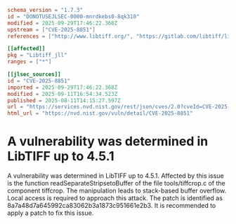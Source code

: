 ```toml
schema_version = "1.7.3"
id = "DONOTUSEJLSEC-0000-mnrdkebs0-8qk310"
modified = 2025-09-29T17:46:22.368Z
upstream = ["CVE-2025-8851"]
references = ["http://www.libtiff.org/", "https://gitlab.com/libtiff/libtiff/-/commit/8a7a48d7a645992ca83062b3a1873c951661e2b3", "https://vuldb.com/?ctiid.319382", "https://vuldb.com/?id.319382", "https://vuldb.com/?submit.624604", "https://vuldb.com/?submit.624604"]

[[affected]]
pkg = "Libtiff_jll"
ranges = ["*"]

[[jlsec_sources]]
id = "CVE-2025-8851"
imported = 2025-09-29T17:46:22.368Z
modified = 2025-09-11T16:54:34.523Z
published = 2025-08-11T14:15:27.597Z
url = "https://services.nvd.nist.gov/rest/json/cves/2.0?cveId=CVE-2025-8851"
html_url = "https://nvd.nist.gov/vuln/detail/CVE-2025-8851"
```

# A vulnerability was determined in LibTIFF up to 4.5.1

A vulnerability was determined in LibTIFF up to 4.5.1. Affected by this issue is the function readSeparateStripsetoBuffer of the file tools/tiffcrop.c of the component tiffcrop. The manipulation leads to stack-based buffer overflow. Local access is required to approach this attack. The patch is identified as 8a7a48d7a645992ca83062b3a1873c951661e2b3. It is recommended to apply a patch to fix this issue.

